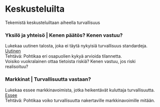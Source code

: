 # Keskusteluilta
Tekemistä keskusteluiltaan aiheella turvallisuus

### Yksilö ja yhteisö | Kenen päätös? Kenen vastuu?
Lukekaa uutinen talosta, joka ei täytä nykyisiä turvallisuus standardeja. <br>
[Uutinen](https://www.is.fi/taloussanomat/art-2000008303850.html)<br>
Tehtävä: Pohtikaa eri osapuolien kykyä arvioida tilannetta. <br>
Voisiko vuokralainen ottaa tietoista riskiä? Kenen vastuu, jos riski realisoituu?

### Markkinat | Turvallisuutta vastaan?
Lukekaa essee markkinavoimista, jotka heikentävät kuluttaja turvallisuutta.<br>
[Essee](https://github.com/EternalAzure/Essays/blob/main/Why%20Information%20Security%20is%20Hard.md)<br>
Tehtävä: Pohtikaa voiko turvallisuutta nakertaville markkinavoimille mitään.
